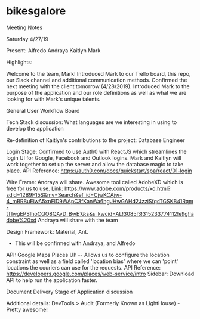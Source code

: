 # bikesgalore

Meeting Notes

Saturday 4/27/19

Present: 
Alfredo
Andraya
Kaitlyn
Mark

Highlights: 

Welcome to the team, Mark! Introduced Mark to our Trello board, this repo, our Slack channel and additional communication methods. Confirmed the next meeting with the client tomorrow (4/28/2019). Introduced Mark to the purpose of the application and our role definitions as well as what we are looking for with Mark's unique talents. 

General User Workflow Board

Tech Stack discussion: 
What languages are we interesting in using to develop the application

Re-definition of Kaitlyn's contributions to the project: Database Engineer

Login Stage: 
Confirmed to use Auth0 with ReactJS which streamlines the login UI for Google, Facebook and Outlook logins.
Mark and Kaitlyn will work together to set up the server and allow the database magic to take place. 
API Reference: https://auth0.com/docs/quickstart/spa/react/01-login

Wire Frame: Andraya will share. Awesome tool called AdobeXD which is free for us to use. 
Link: https://www.adobe.com/products/xd.html?sdid=12B9F15S&mv=Search&ef_id=CjwKCAjw-4_mBRBuEiwA5xnFID9WApC3fKanWa6hgJHwGAHd2JzziSfqcTGSKB41Rqm-tTIwgEPSIhoCQO8QAvD_BwE:G:s&s_kwcid=AL!3085!3!315233774112!e!!g!!adobe%20xd
Andraya will share with the team

Design Framework: Material, Ant. 
- This will be confirmed with Andraya, and Alfredo

API: 
Google Maps Places UI: 
-- Allows us to configure the location constraint as well as a field called 'location bias' where we can 'point' locations the couriers can use for the requests. 
API Reference: https://developers.google.com/places/web-service/intro
Sidebar: Download API to help run the application faster.

Document Delivery Stage of Application discussion 

Additional details: 
DevTools > Audit (Formerly Known as LightHouse) - Pretty awesome!
